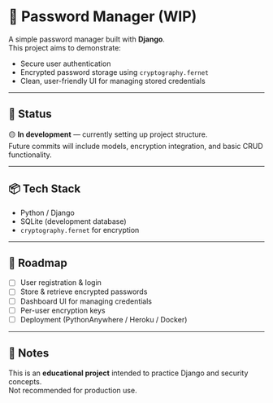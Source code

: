 # 🔐 Password Manager (WIP)

A simple password manager built with **Django**.  
This project aims to demonstrate:  
- Secure user authentication  
- Encrypted password storage using `cryptography.fernet`  
- Clean, user-friendly UI for managing stored credentials  

---

## 🚧 Status
🟡 **In development** — currently setting up project structure.  
Future commits will include models, encryption integration, and basic CRUD functionality.  

---

## 📦 Tech Stack
- Python / Django  
- SQLite (development database)  
- `cryptography.fernet` for encryption  

---

## 📌 Roadmap
- [ ] User registration & login  
- [ ] Store & retrieve encrypted passwords  
- [ ] Dashboard UI for managing credentials  
- [ ] Per-user encryption keys  
- [ ] Deployment (PythonAnywhere / Heroku / Docker)  

---

## 📖 Notes
This is an **educational project** intended to practice Django and security concepts.  
Not recommended for production use.  
